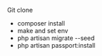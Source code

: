 Git clone

- composer install
- make and set env
- php artisan migrate --seed
- php artisan passport:install
